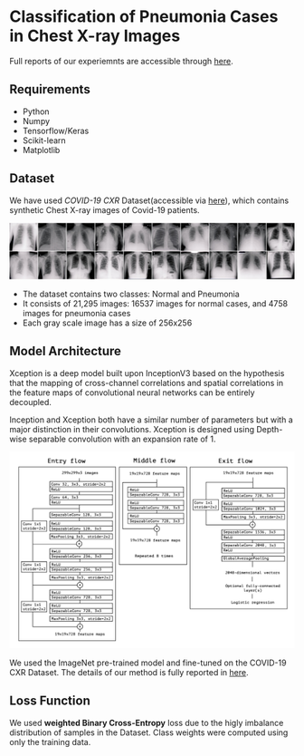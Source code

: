 # Classification of Pneumonia Cases in Chest X-ray Images
Full reports of our experiemnts are accessible through [here](https://github.com/AghdamAmir/Pneumonia-Classification/blob/main/TransferLearning.pdf).

## Requirements
* Python
* Numpy
* Tensorflow/Keras
* Scikit-learn
* Matplotlib

## Dataset
We have used *COVID-19 CXR* Dataset(accessible via [here](https://github.com/hasibzunair/synthetic-covid-cxr-dataset/releases/tag/v0.1)), which contains synthetic Chest X-ray images of Covid-19 patients.

![Dataset Samples](https://raw.githubusercontent.com/AghdamAmir/Pneumonia-Classification/main/COVID-19_CXR.jpeg)

* The dataset contains two classes: Normal and Pneumonia
* It consists of 21,295 images: 16537 images for normal cases, and 4758 images for pneumonia cases
* Each gray scale image has a size of 256x256 

## Model Architecture
Xception is a deep model built upon InceptionV3 based on the hypothesis that the mapping of cross-channel correlations and spatial correlations in the feature maps of convolutional neural networks can be entirely decoupled. 

Inception and Xception both have a similar number of parameters but with a major distinction in their convolutions. Xception is designed using Depth-wise separable convolution with an expansion rate of 1.

![Xception](https://github.com/AghdamAmir/Pneumonia-Classification/blob/main/Xception.png)

We used the ImageNet pre-trained model and fine-tuned on the COVID-19 CXR Dataset. The details of our method is fully reported in [here](https://github.com/AghdamAmir/Pneumonia-Classification/blob/main/TransferLearning.pdf).

## Loss Function
We used **weighted Binary Cross-Entropy** loss due to the higly imbalance distribution of samples in the Dataset. Class weights were computed using only the training data.

